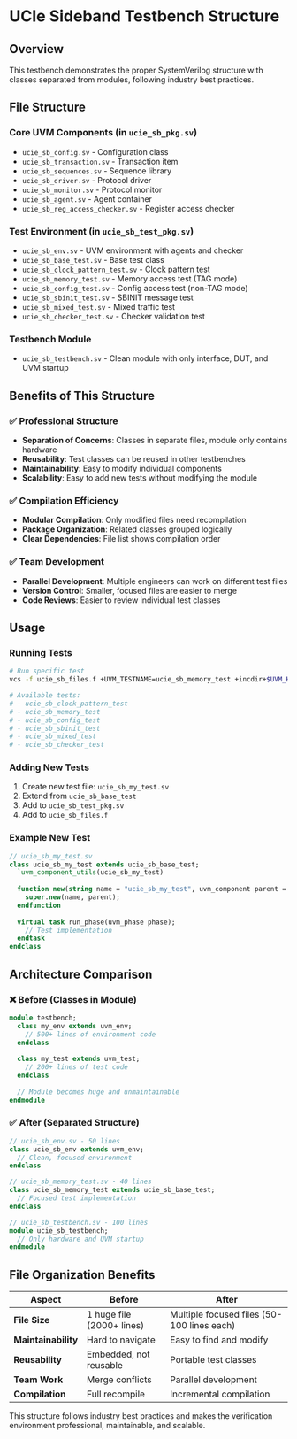 # UCIe Sideband Testbench Structure

## Overview
This testbench demonstrates the proper SystemVerilog structure with classes separated from modules, following industry best practices.

## File Structure

### Core UVM Components (in `ucie_sb_pkg.sv`)
- `ucie_sb_config.sv` - Configuration class
- `ucie_sb_transaction.sv` - Transaction item
- `ucie_sb_sequences.sv` - Sequence library
- `ucie_sb_driver.sv` - Protocol driver
- `ucie_sb_monitor.sv` - Protocol monitor
- `ucie_sb_agent.sv` - Agent container
- `ucie_sb_reg_access_checker.sv` - Register access checker

### Test Environment (in `ucie_sb_test_pkg.sv`)
- `ucie_sb_env.sv` - UVM environment with agents and checker
- `ucie_sb_base_test.sv` - Base test class
- `ucie_sb_clock_pattern_test.sv` - Clock pattern test
- `ucie_sb_memory_test.sv` - Memory access test (TAG mode)
- `ucie_sb_config_test.sv` - Config access test (non-TAG mode)
- `ucie_sb_sbinit_test.sv` - SBINIT message test
- `ucie_sb_mixed_test.sv` - Mixed traffic test
- `ucie_sb_checker_test.sv` - Checker validation test

### Testbench Module
- `ucie_sb_testbench.sv` - Clean module with only interface, DUT, and UVM startup

## Benefits of This Structure

### ✅ Professional Structure
- **Separation of Concerns**: Classes in separate files, module only contains hardware
- **Reusability**: Test classes can be reused in other testbenches
- **Maintainability**: Easy to modify individual components
- **Scalability**: Easy to add new tests without modifying the module

### ✅ Compilation Efficiency
- **Modular Compilation**: Only modified files need recompilation
- **Package Organization**: Related classes grouped logically
- **Clear Dependencies**: File list shows compilation order

### ✅ Team Development
- **Parallel Development**: Multiple engineers can work on different test files
- **Version Control**: Smaller, focused files are easier to merge
- **Code Reviews**: Easier to review individual test classes

## Usage

### Running Tests
```bash
# Run specific test
vcs -f ucie_sb_files.f +UVM_TESTNAME=ucie_sb_memory_test +incdir+$UVM_HOME/src $UVM_HOME/src/uvm_pkg.sv -ntb_opts uvm-1.2

# Available tests:
# - ucie_sb_clock_pattern_test
# - ucie_sb_memory_test  
# - ucie_sb_config_test
# - ucie_sb_sbinit_test
# - ucie_sb_mixed_test
# - ucie_sb_checker_test
```

### Adding New Tests
1. Create new test file: `ucie_sb_my_test.sv`
2. Extend from `ucie_sb_base_test`
3. Add to `ucie_sb_test_pkg.sv`
4. Add to `ucie_sb_files.f`

### Example New Test
```systemverilog
// ucie_sb_my_test.sv
class ucie_sb_my_test extends ucie_sb_base_test;
  `uvm_component_utils(ucie_sb_my_test)
  
  function new(string name = "ucie_sb_my_test", uvm_component parent = null);
    super.new(name, parent);
  endfunction
  
  virtual task run_phase(uvm_phase phase);
    // Test implementation
  endtask
endclass
```

## Architecture Comparison

### ❌ Before (Classes in Module)
```systemverilog
module testbench;
  class my_env extends uvm_env;
    // 500+ lines of environment code
  endclass
  
  class my_test extends uvm_test;
    // 200+ lines of test code
  endclass
  
  // Module becomes huge and unmaintainable
endmodule
```

### ✅ After (Separated Structure)
```systemverilog
// ucie_sb_env.sv - 50 lines
class ucie_sb_env extends uvm_env;
  // Clean, focused environment
endclass

// ucie_sb_memory_test.sv - 40 lines  
class ucie_sb_memory_test extends ucie_sb_base_test;
  // Focused test implementation
endclass

// ucie_sb_testbench.sv - 100 lines
module ucie_sb_testbench;
  // Only hardware and UVM startup
endmodule
```

## File Organization Benefits

| Aspect | Before | After |
|--------|--------|-------|
| **File Size** | 1 huge file (2000+ lines) | Multiple focused files (50-100 lines each) |
| **Maintainability** | Hard to navigate | Easy to find and modify |
| **Reusability** | Embedded, not reusable | Portable test classes |
| **Team Work** | Merge conflicts | Parallel development |
| **Compilation** | Full recompile | Incremental compilation |

This structure follows industry best practices and makes the verification environment professional, maintainable, and scalable.